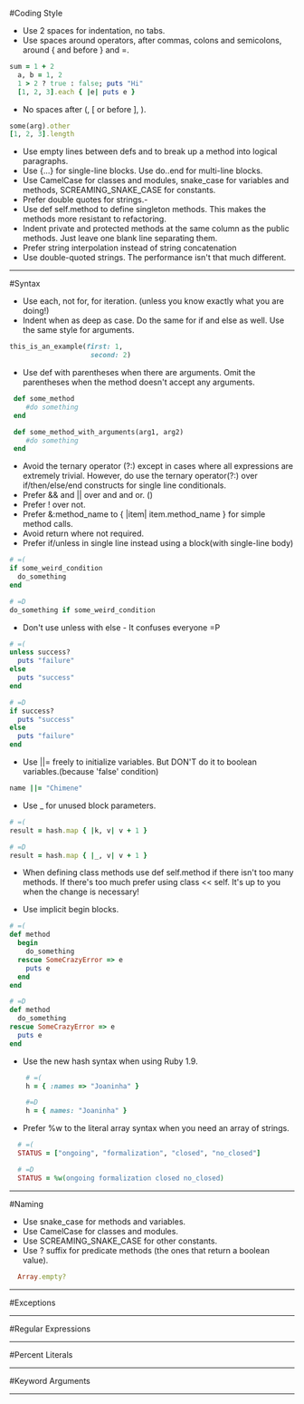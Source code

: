 #Coding Style
- Use 2 spaces for indentation, no tabs.
- Use spaces around operators, after commas, colons and semicolons, around { and before } and =.
```ruby
sum = 1 + 2
  a, b = 1, 2
  1 > 2 ? true : false; puts "Hi"
  [1, 2, 3].each { |e| puts e }
```
- No spaces after (, [ or before ], ).
```ruby
some(arg).other
[1, 2, 3].length
```
- Use empty lines between defs and to break up a method into logical paragraphs.
- Use {...} for single-line blocks. Use do..end for multi-line blocks.
- Use CamelCase for classes and modules, snake_case for variables and methods, SCREAMING_SNAKE_CASE for constants.
- Prefer double quotes for strings.-
- Use def self.method to define singleton methods. This makes the methods more resistant to refactoring.
- Indent private and protected methods at the same column as the public methods. Just leave one blank line separating them.
- Prefer string interpolation instead of string concatenation
- Use double-quoted strings. The performance isn't that much different.

----------------------------------------------

#Syntax
- Use each, not for, for iteration. (unless you know exactly what you are doing!)
- Indent when as deep as case. Do the same for if and else as well. Use the same style for arguments.
```ruby
this_is_an_example(first: 1,
                    second: 2)
```
- Use def with parentheses when there are arguments. Omit the parentheses when the method doesn't accept any arguments.
```ruby
 def some_method
    #do something
 end

 def some_method_with_arguments(arg1, arg2)
    #do something
 end
```
- Avoid the ternary operator (?:) except in cases where all expressions are extremely trivial. However, do use the ternary operator(?:) over if/then/else/end constructs for single line conditionals.
- Prefer && and || over and and or. ()
- Prefer ! over not.
- Prefer &:method_name to { |item| item.method_name } for simple method calls.
- Avoid return where not required.
- Prefer if/unless in single line instead using a block(with single-line body)
```ruby
# =(
if some_weird_condition
  do_something
end

# =D
do_something if some_weird_condition
```
- Don't use unless with else - It confuses everyone =P
```ruby
# =(
unless success?
  puts "failure"
else
  puts "success"
end

# =D
if success?
  puts "success"
else
  puts "failure"
end
```
- Use ||= freely to initialize variables. But DON'T do it to boolean variables.(because 'false' condition)
```ruby
name ||= "Chimene"
```
- Use _ for unused block parameters.
```ruby
# =(
result = hash.map { |k, v| v + 1 }

# =D
result = hash.map { |_, v| v + 1 }
```

- When defining class methods use def self.method if there isn't too many methods. If there's too much prefer using class << self. It's up to you when the change is necessary!

- Use implicit begin blocks.
```ruby
# =(
def method
  begin
    do_something
  rescue SomeCrazyError => e
    puts e
  end
end

# =D
def method
  do_something
rescue SomeCrazyError => e
  puts e
end
```

- Use the new hash syntax when using Ruby 1.9.
```ruby
    # =(
    h = { :names => "Joaninha" }

    #=D
    h = { names: "Joaninha" }
```
- Prefer %w to the literal array syntax when you need an array of strings.
```ruby
  # =(
  STATUS = ["ongoing", "formalization", "closed", "no_closed"]

  # =D
  STATUS = %w(ongoing formalization closed no_closed)
```

--------------------------------------------

#Naming

- Use snake_case for methods and variables.
- Use CamelCase for classes and modules.
- Use SCREAMING_SNAKE_CASE for other constants.
- Use ? suffix for predicate methods (the ones that return a boolean value).
```ruby
  Array.empty?
```
--------------------------------------------

#Exceptions

--------------------------------------------


#Regular Expressions

------------------------------------------

#Percent Literals

------------------------------------------

#Keyword Arguments

-----------------------------------------


